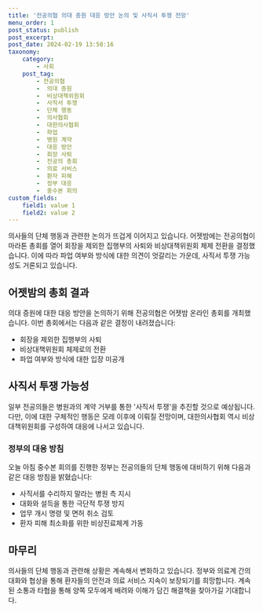 ```yaml
---
title: '전공의협 의대 증원 대응 방안 논의 및 사직서 투쟁 전망'
menu_order: 1
post_status: publish
post_excerpt: 
post_date: 2024-02-19 13:50:16
taxonomy:
    category:
        - 사회
    post_tag:
        - 전공의협
        -  의대 증원
        -  비상대책위원회
        -  사직서 투쟁
        -  단체 행동
        -  의사협회
        -  대한의사협회
        -  파업
        -  병원 계약
        -  대응 방안
        -  회장 사퇴
        -  전공의 총회
        -  의료 서비스
        -  환자 피해
        -  정부 대응
        -  중수본 회의
custom_fields:
    field1: value 1
    field2: value 2
---
```


의사들의 단체 행동과 관련한 논의가 뜨겁게 이어지고 있습니다. 어젯밤에는 전공의협이 마라톤 총회를 열어 회장을 제외한 집행부의 사퇴와 비상대책위원회 체제 전환을 결정했습니다. 이에 따라 파업 여부와 방식에 대한 의견이 엇갈리는 가운데, 사직서 투쟁 가능성도 거론되고 있습니다.
## 어젯밤의 총회 결과
의대 증원에 대한 대응 방안을 논의하기 위해 전공의협은 어젯밤 온라인 총회를 개최했습니다. 이번 총회에서는 다음과 같은 결정이 내려졌습니다:
- 회장을 제외한 집행부의 사퇴
- 비상대책위원회 체제로의 전환
- 파업 여부와 방식에 대한 입장 미공개
## 사직서 투쟁 가능성
일부 전공의들은 병원과의 계약 거부를 통한 '사직서 투쟁'을 추진할 것으로 예상됩니다. 다만, 이에 대한 구체적인 행동은 모레 이후에 이뤄질 전망이며, 대한의사협회 역시 비상대책위원회를 구성하여 대응에 나서고 있습니다.
### 정부의 대응 방침
오늘 아침 중수본 회의를 진행한 정부는 전공의들의 단체 행동에 대비하기 위해 다음과 같은 대응 방침을 밝혔습니다:
- 사직서를 수리하지 말라는 병원 측 지시
- 대화와 설득을 통한 극단적 투쟁 방지
- 업무 개시 명령 및 면허 취소 검토
- 환자 피해 최소화를 위한 비상진료체계 가동
## 마무리
의사들의 단체 행동과 관련해 상황은 계속해서 변화하고 있습니다. 정부와 의료계 간의 대화와 협상을 통해 환자들의 안전과 의료 서비스 지속이 보장되기를 희망합니다. 계속된 소통과 타협을 통해 양쪽 모두에게 배려와 이해가 담긴 해결책을 찾아가길 기대합니다.
